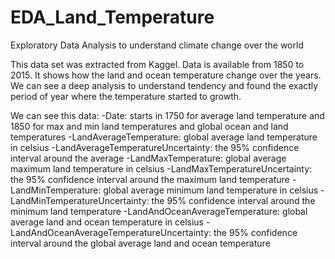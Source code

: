 # EDA_Land_Temperature
Exploratory Data Analysis to understand climate change over the world

This data set was extracted from Kaggel. Data is available from 1850 to 2015. 
It shows how the land and ocean temperature change over the years. We can see a deep analysis to understand tendency and found the exactly period of year where the temperature started to growth. 

We can see this data: 
-Date: starts in 1750 for average land temperature and 1850 for max and min land temperatures and global ocean and land temperatures 
-LandAverageTemperature: global average land temperature in celsius 
-LandAverageTemperatureUncertainty: the 95% confidence interval around the average -LandMaxTemperature: global average maximum land temperature in celsius 
-LandMaxTemperatureUncertainty: the 95% confidence interval around the maximum land temperature -LandMinTemperature: global average minimum land temperature in celsius -LandMinTemperatureUncertainty: the 95% confidence interval around the minimum land temperature -LandAndOceanAverageTemperature: global average land and ocean temperature in celsius -LandAndOceanAverageTemperatureUncertainty: the 95% confidence interval around the global average land and ocean temperature





